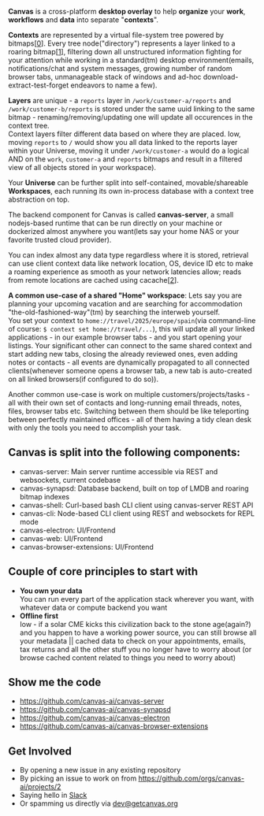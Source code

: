 **Canvas** is a cross-platform **desktop overlay** to help **organize** your **work**, **workflows** and **data** into separate "**contexts**".

**Contexts** are represented by a virtual file-system tree powered by bitmaps\[[0](https://en.wikipedia.org/wiki/Bitmap)\]. Every tree node("directory") represents a layer linked to a roaring bitmap\[[1](https://roaringbitmap.org/)\], filtering down all unstructured information fighting for your attention while working in a standard(tm) desktop environment(emails, notifications/chat and system messages, growing number of random browser tabs, unmanageable stack of windows and ad-hoc download-extract-test-forget endeavors to name a few).

**Layers** are unique - a `reports` layer in `/work/customer-a/reports` and `/work/customer-b/reports` is stored under the same uuid linking to the same bitmap - renaming/removing/updating one will update all occurences in the context tree.  
Context layers filter different data based on where they are placed. Iow, moving `reports` to `/` would show you all data linked to the reports layer within your Universe, moving it under `/work/customer-a` would do a logical AND on the `work`, `customer-a` and `reports` bitmaps and result in a filtered view of all objects stored in your workspace).  

Your **Universe** can be further split into self-contained, movable/shareable **Workspaces**, each running its own in-process database with a context tree abstraction on top.

The backend component for Canvas is called **canvas-server**, a small nodejs-based runtime that can be run directly on your machine or dockerized almost anywhere you want(lets say your home NAS or your favorite trusted cloud provider).

You can index almost any data type regardless where it is stored, retrieval can use client context data like network location, OS, device ID etc to make a roaming experience as smooth as your network latencies allow; reads from remote locations are cached using cacache\[[2](https://www.npmjs.com/package/cacache)\].

**A common use-case of a shared "Home" workspace**: 
Lets say you are planning your upcoming vacation and are searching for accommodation "the-old-fashioned-way"(tm) by searching the interweb yourself.  
You set your context to `home://travel/2025/europe/spain`(via command-line of course: `$ context set home://travel/...`), this will update all your linked applications - in our example browser tabs - and you start opening your listings. Your significant other can connect to the same shared context and start adding new tabs, closing the already reviewed ones, even adding notes or contacts - all events are dynamically propagated to all connected clients(whenever someone opens a browser tab, a new tab is auto-created on all linked browsers(if configured to do so)).

Another common use-case is work on multiple customers/projects/tasks - all with their own set of contacts and long-running email threads, notes, files, browser tabs etc. Switching between them should be like teleporting between perfectly maintained offices - all of them having a tidy clean desk with only the tools you need to accomplish your task.

## Canvas is split into the following components:
  - canvas-server: Main server runtime accessible via REST and websockets, current codebase
  - canvas-synapsd: Database backend, built on top of LMDB and roaring bitmap indexes
  - canvas-shell: Curl-based bash CLI client using canvas-server REST API
  - canvas-cli: Node-based CLI client using REST and websockets for REPL mode
  - canvas-electron: UI/Frontend
  - canvas-web: UI/Frontend
  - canvas-browser-extensions: UI/Frontend


## Couple of core principles to start with

- **You own your data**  
  You can run every part of the application stack wherever you want, with whatever data or compute backend you want
- **Offline first**  
  Iow - if a solar CME kicks this civilization back to the stone age(again?) and you happen to have a working power source, you can still browse all your metadata || cached data to check on your appointments, emails, tax returns and all the other stuff you no longer have to worry about (or browse cached content related to things you need to worry about)

## Show me the code

- <https://github.com/canvas-ai/canvas-server>
- <https://github.com/canvas-ai/canvas-synapsd>
- <https://github.com/canvas-ai/canvas-electron>
- <https://github.com/canvas-ai/canvas-browser-extensions>

## Get Involved

- By opening a new issue in any existing repository
- By picking an issue to work on from <https://github.com/orgs/canvas-ai/projects/2>
- Saying hello in [Slack](https://join.slack.com/t/canvasai/shared_invite/zt-2x9ywczgx-UYP6buONsPe0kvNM9zVdxw)
- Or spamming us directly via <dev@getcanvas.org>
